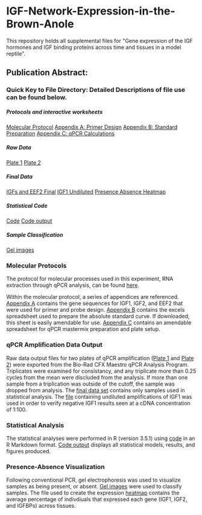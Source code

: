 # IGF-Network-Expression-in-the-Brown-Anole
This repository holds all supplemental files for "Gene expression of the IGF hormones and IGF binding proteins across time and tissues in a model reptile".

## Publication Abstract: 

### Quick Key to File Directory: Detailed Descriptions of file use can be found below.
##### Protocols and interactive worksheets
[Molecular Protocol](Brown.Anole.qPCR.Protocol.pdf)
[Appendix A: Primer Design](Appendix_A.Primer_Design.txt)
[Appendix B: Standard Preparation](Appendix_B.Standard.Prep.Worksheet.xlsx)
[Appendix C: qPCR Calculations](Appendix_C.qPCR.Calculations.xlsx)
##### Raw Data
[Plate 1](qPCR_Plate_10_24.zip)
[Plate 2](qPCR_Plate_2.zip)
##### Final Data 
[IGFs and EEF2 Final](combined.data.final.csv)
[IGF1 Undiluted](undiluted.samples.csv)
[Presence Absence Heatmap](heatmap.data2.csv)
##### Statistical Code
[Code](Publication_Code.Rmd)
[Code output](Publication_Code.html)
##### Sample Classification
[Gel images](Presence.Absence.Gel.Images.pptx)


### Molecular Protocols 
The protocol for molecular processes used in this experiment, RNA extraction through qPCR analysis, can be found [here](Brown.Anole.qPCR.Protocol.pdf). 

Within the molecular protocol, a series of appendices are referenced. [Appendix A](Appendix_A.Primer_Design.txt) contains the gene sequences for IGF1, IGF2, and EEF2 that were used for primer and probe design. [Appendix B](Appendix_B.Standard.Prep.Worksheet.xlsx) contains the excels spreadsheet used to prepare the absolute standard curve. If downloaded, this sheet is easily amendable for use. [Appendix C](Appendix_C.qPCR.Calculations.xlsx) contains an amendable spreadsheet for qPCR mastermix preparation and plate setup. 

### qPCR Amplification Data Output 
Raw data output files for two plates of qPCR amplification ([Plate 1](qPCR_Plate_10_24.zip) and [Plate 2](qPCR_Plate_2.zip)) were exported from the Bio-Rad CFX Maestro qPCR Analysis Program. Triplicates were examined for consistancy, and any triplicate more than 0.25 cycles from the mean were discluded from the analysis. If more than one sample from a triplication was outside of the cutoff, the sample was dropped from analysis. The [final data set](combined.data.final.csv) contains only samples used in statistical analysis.
The [file](undiluted.samples.csv) containing undiluted amplifications of IGF1 was used in order to verify negative IGF1 results seen at a cDNA concentration of 1:100. 

### Statistical Analysis 
The statistical analyses were performed in R (version 3.5.1) using [code](Publication_Code.Rmd) in an R Markdown format. [Code output](Publication_Code.html) displays all statistical models, results, and figures produced. 

### Presence-Absence Visualization
Following conventional PCR, gel electrophoresis was used to visualize samples as being present, or absent. [Gel images](Presence.Absence.Gel.Images.pptx) were used to classify samples. The file used to create the expression [heatmap](heatmap.data2.csv) contains the average percentage of indivdiuals that expressed each gene (IGF1, IGF2, and IGFBPs) across tissues. 
